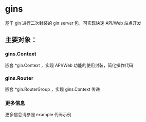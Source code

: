 # gins

基于 gin 进行二次封装的 gin server 包，可实现快速 API/Web 站点开发

## 主要对象：

### gins.Context

嵌套 *gin.Context ，实现 API/Web 功能的使用封装，简化操作代码

### gins.Router

嵌套 *gin.RouterGroup ，实现 gins.Context 传递

### 更多信息

更多信息请参照 example 代码示例

